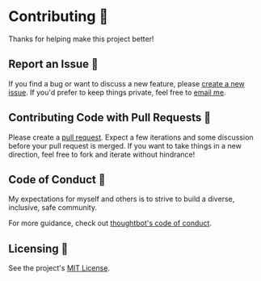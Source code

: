 # Contributing 👫

Thanks for helping make this project better!

## Report an Issue 🐛

If you find a bug or want to discuss a new feature, please [create a new issue](https://github.com/tatethurston/eslint-plugin-react-prefer-function-component/issues). If you'd prefer to keep things private, feel free to [email me](mailto:tatethurston@gmail.com?subject=eslint-plugin-react-prefer-function-component).

## Contributing Code with Pull Requests 🎁

Please create a [pull request](https://github.com/tatethurston/eslint-plugin-react-prefer-function-component/pulls). Expect a few iterations and some discussion before your pull request is merged. If you want to take things in a new direction, feel free to fork and iterate without hindrance!

## Code of Conduct 🧐

My expectations for myself and others is to strive to build a diverse, inclusive, safe community.

For more guidance, check out [thoughtbot's code of conduct](https://thoughtbot.com/open-source-code-of-conduct).

## Licensing 📃

See the project's [MIT License](https://github.com/tatethurston/eslint-plugin-react-prefer-function-component/blob/master/LICENSE).
